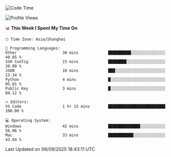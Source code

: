 <!--START_SECTION:waka-->
![Code Time](http://img.shields.io/badge/Code%20Time-575%20hrs%2041%20mins-blue)

![Profile Views](http://img.shields.io/badge/Profile%20Views-0-blue)

📊 **This Week I Spent My Time On** 

```text
🕑︎ Time Zone: Asia/Shanghai

💬 Programming Languages: 
Other                    30 mins             ██████████░░░░░░░░░░░░░░░   40.85 % 
SSH Config               23 mins             ████████░░░░░░░░░░░░░░░░░   30.80 % 
JSON                     10 mins             ███░░░░░░░░░░░░░░░░░░░░░░   13.34 % 
Python                   4 mins              █░░░░░░░░░░░░░░░░░░░░░░░░   05.81 % 
Public Key               3 mins              █░░░░░░░░░░░░░░░░░░░░░░░░   04.12 % 

🔥 Editors: 
VS Code                  1 hr 15 mins        █████████████████████████   100.00 % 

💻 Operating System: 
Windows                  42 mins             ██████████████░░░░░░░░░░░   56.06 % 
Mac                      33 mins             ███████████░░░░░░░░░░░░░░   43.94 % 
```


 Last Updated on 06/09/2025 18:43:11 UTC
<!--END_SECTION:waka-->
